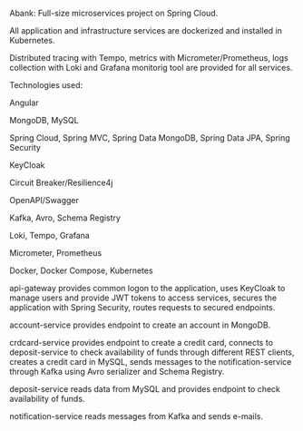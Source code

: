 Abank: Full-size microservices project on Spring Cloud.

All application and infrastructure services are dockerized and installed in Kubernetes.

Distributed tracing with Tempo, metrics with Micrometer/Prometheus, logs collection with Loki
and Grafana monitorig tool are provided for all services.

Technologies used:

  Angular
  
  MongoDB, MySQL
  
  Spring Cloud, Spring MVC, Spring Data MongoDB, Spring Data JPA, Spring Security
  
  KeyCloak
  
  Circuit Breaker/Resilience4j
  
  OpenAPI/Swagger
  
  Kafka, Avro, Schema Registry

  Loki, Tempo, Grafana
  
  Micrometer, Prometheus
  
  Docker, Docker Compose, Kubernetes

api-gateway provides common logon to the application,
  uses KeyCloak to manage users and provide JWT tokens to access services,
  secures the application with Spring Security,
  routes requests to secured endpoints.
  
account-service provides endpoint to create an account in MongoDB.

crdcard-service provides endpoint to create a credit card,
  connects to deposit-service to check availability of funds through different REST clients,
  creates a credit card in MySQL,
  sends messages to the notification-service through Kafka using Avro serializer and Schema Registry.
  
deposit-service reads data from MySQL and provides endpoint to check availability of funds.

notification-service reads messages from Kafka and sends e-mails.

